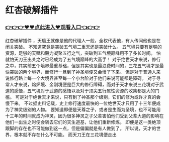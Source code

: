 # 红杏破解插件

### <a href="https://github.com/xinfue/dunp/issues/2">👉👉👉♥♥点此进入♥观看入口👈👉👉</a>

红杏破解插件
，天启王就像是他的代理人一般，全权代表他，有人传闻他也是在闭关突破。
    不知道究竟是突破五气境二重天还是突破什么。
    五气境只要有足够的资源，足够的天赋和毅力凝聚五行之气，突破到五气境巅峰用不了多长时间。
    怕就怕天刀王出关之时已经成为了五气境巅峰的大高手！
    对于绝世天才来说，修行之中，其实前五个境界最重基础，但是其实也是最浪费时间的，三花五气境才是最快突破的两个境界，而修行一旦到了神圣境便又会慢了下来。
    但是对于普通人来说修行路上每一个大境界甚至每一个小台阶对于他们来说可能都是障碍。
    对于寻常人才来说，熔炉境、金刚境便是巨大的修行障碍，而对于天才来说三花境对于武道的感悟，五气境对于武道的感悟以及对于顶尖五行属性资源的收集都是大的门槛。
    可是对于绝世天才来说，只有到了神圣那个级别，它们的修为或许才真的会慢下来。
    不过据史料记载，史上修行速度最快的一位绝世天才只用了十三年便成为了神灵级别的人物。
    要知道即便是天尊之子，或者是生而为圣境，也不可能用十三年的时间就成为神灵，因为很多神灵之子父辈害怕他们受到父辈大道的影响在他们一出生之时便会斩去它们的天生道基，让他们重新修炼。
    即便是这一类绝顶跟脚的存在也不可能做到这一点，但是偏偏就是有人做到了。
    所以说，天才的世界，根本就不存在什么不可能。
    而天刀王在三花境便走出

